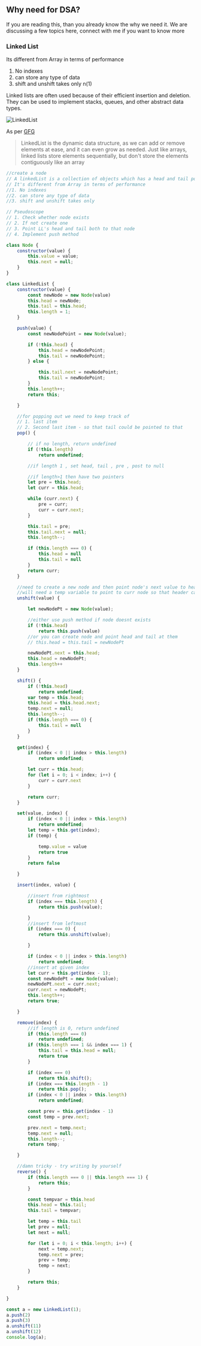 ## Why need for DSA?

If you are reading this, than you already  know the why we need it. We are discussing a few topics here, connect with me if you want to know more

### Linked List

Its different from Array in terms of performance
1. No indexes
2. can store any type of data
3. shift and unshift takes only n(1)

Linked lists are often used because of their efficient insertion and deletion. They can be used to implement stacks, queues, and other abstract data types.

![LinkedList](../DSA/images/LL-Performance-chart.png)

As per [GFG](https://www.geeksforgeeks.org/implementation-linkedlist-javascript/)
>LinkedList is the dynamic data structure, as we can add or remove elements at ease, and it can even grow as needed. Just like arrays, linked lists store elements sequentially, but don't store the elements contiguously like an array


```javascript
//create a node
// A linkedList is a collection of objects which has a head and tail pointing to next objects
// It's different from Array in terms of performance
//1. No indexes
//2. can store any type of data
//3. shift and unshift takes only 

// Pseudoscope
// 1. Check whether node exists
// 2. If not create one 
// 3. Point LL's head and tail both to that node
// 4. Implement push method

class Node {
    constructor(value) {
        this.value = value;
        this.next = null;
    }
}

class LinkedList {
    constructor(value) {
        const newNode = new Node(value)
        this.head = newNode;
        this.tail = this.head;
        this.length = 1;
    }

    push(value) {
        const newNodePoint = new Node(value);

        if (!this.head) {
            this.head = newNodePoint;
            this.tail = newNodePoint;
        } else {

            this.tail.next = newNodePoint;
            this.tail = newNodePoint;
        }
        this.length++;
        return this;

    }

    //for popping out we need to keep track of
    // 1. last item
    // 2. Second last item - so that tail could be pointed to that
    pop() {

        // if no length, return undefined
        if (!this.length)
            return undefined;

        //if length 1 , set head, tail , pre , post to null

        //if length>1 then have two pointers
        let pre = this.head;
        let curr = this.head;

        while (curr.next) {
            pre = curr;
            curr = curr.next;
        }

        this.tail = pre;
        this.tail.next = null;
        this.length--;

        if (this.length === 0) {
            this.head = null
            this.tail = null
        }
        return curr;
    }

    //need to create a new node and then point node's next value to header
    //will need a temp variable to point to curr node so that header can be pointed to it
    unshift(value) {

        let newNodePt = new Node(value);

        //either use push method if node doesnt exists
        if (!this.head)
            return this.push(value)
        //or you can create node and point head and tail at them
        // this.head = this.tail = newNodePt     

        newNodePt.next = this.head;
        this.head = newNodePt;
        this.length++
    }

    shift() {
        if (!this.head)
            return undefined;
        var temp = this.head;
        this.head = this.head.next;
        temp.next = null;
        this.length--;
        if (this.length === 0) {
            this.tail = null
        }
    }

    get(index) {
        if (index < 0 || index > this.length)
            return undefined;

        let curr = this.head;
        for (let i = 0; i < index; i++) {
            curr = curr.next
        }

        return curr;
    }

    set(value, index) {
        if (index < 0 || index > this.length)
            return undefined;
        let temp = this.get(index);
        if (temp) {

            temp.value = value
            return true
        }
        return false

    }

    insert(index, value) {

        //insert from rightmost
        if (index === this.length) {
            return this.push(value);

        }
        //insert from leftmost
        if (index === 0) {
            return this.unshift(value);

        }

        if (index < 0 || index > this.length)
            return undefined;
        //insert at given index
        let curr = this.get(index - 1);
        const newNodePt = new Node(value);
        newNodePt.next = curr.next;
        curr.next = newNodePt;
        this.length++;
        return true;

    }

    remove(index) {
        //if length is 0, return undefined
        if (this.length === 0)
            return undefined;
        if (this.length === 1 && index === 1) {
            this.tail = this.head = null;
            return true
        }

        if (index === 0)
            return this.shift();
        if (index === this.length - 1)
            return this.pop();
        if (index < 0 || index > this.length)
            return undefined;

        const prev = this.get(index - 1)
        const temp = prev.next;

        prev.next = temp.next;
        temp.next = null;
        this.length--;
        return temp;

    }

    //damn tricky - try writing by yourself
    reverse() {
        if (this.length === 0 || this.length === 1) {
            return this;
        }

        const tempvar = this.head
        this.head = this.tail;
        this.tail = tempvar;

        let temp = this.tail
        let prev = null;
        let next = null;

        for (let i = 0; i < this.length; i++) {
            next = temp.next;
            temp.next = prev;
            prev = temp;
            temp = next;
        }

        return this;
    }

}

const a = new LinkedList(1);
a.push(2)
a.push(3)
a.unshift(11)
a.unshift(12)
console.log(a);

````